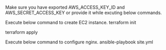 Make sure you have exported AWS_ACCESS_KEY_ID and AWS_SECRET_ACCESS_KEY or provide it while excuting below commands.

Execute below command to create EC2 instance.
terraform init

terraform apply

Execute below command to configure nginx.
ansible-playbook site.yml
